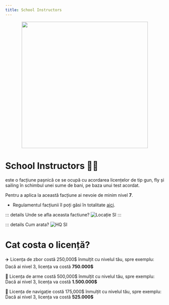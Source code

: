 ```yaml
---
title: School Instructors
---
```

<p align="center">
    <img width="400" src="https://i.imgur.com/cVrvVDm.png" alt="">
</p>

# School Instructors 🧑‍🏫

este o facțiune pașnică ce se ocupă cu acordarea licențelor de tip gun, fly și sailing în schimbul unei sume de bani, pe baza unui test acordat.

Pentru a aplica la această facțiune ai nevoie de minim nivel **7**.

- Regulamentul facțiunii îl poți găsi în totalitate [aici](https://ragepanel.b-hood.ro/rules/view/regulament-instructori "Link regulament SI").

::: details Unde se afla aceasta factiune?
![Locație SI](https://i.imgur.com/6cdeSkl.png "Locație SI")
:::

::: details Cum arata?
![HQ SI](https://i.imgur.com/Ro3JQ3G.png "HQ SI")


# Cat costa o licență?

✈️ Licența de zbor costă 250,000$ înmulțit cu nivelul tău, spre exemplu: Dacă ai nivel 3, licența va costă **750.000$**

🔫 Licența de arme costă 500,000$ înmulțit cu nivelul tău, spre exemplu: Dacă ai nivel 3, licența va costă **1.500.000$**

🚢 Licența de navigație costă 175,000$ înmulțit cu nivelul tău, spre exemplu: Dacă ai nivel 3, licența va costă **525.000$**
